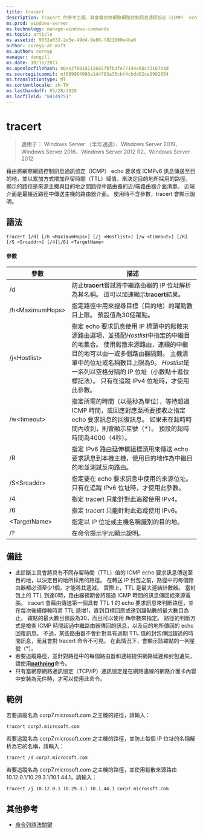 ```yaml
---
title: tracert
description: Tracert 的參考主題，其會藉由將網際網路控制訊息通訊協定（ICMP） echo 要求或 ICMPv6 訊息傳送至目的地，並以累加方式增加存留時間（TTL）域值，來決定目的地所採用的路徑。
ms.prod: windows-server
ms.technology: manage-windows-commands
ms.topic: article
ms.assetid: 9032a032-2e5e-49d4-9e86-f821600e4ba6
author: coreyp-at-msft
ms.author: coreyp
manager: dongill
ms.date: 10/16/2017
ms.openlocfilehash: 00ae2f60181126657bfb3fe77144e6bc33167b4d
ms.sourcegitcommit: ef089864980a1d4793a35cbf4cbdd02ce1962054
ms.translationtype: MT
ms.contentlocale: zh-TW
ms.lasthandoff: 05/28/2020
ms.locfileid: "84149751"
---
```

# <a name="tracert"></a>tracert

> 適用于： Windows Server （半年通道）、Windows Server 2019、Windows Server 2016、Windows Server 2012 R2、Windows Server 2012

藉由將網際網路控制訊息通訊協定（ICMP） echo 要求或 ICMPv6 訊息傳送至目的地，並以累加方式增加存留時間（TTL）域值，來決定目的地所採用的路徑。 顯示的路徑是來源主機與目的地之間路徑中路由器的近/端路由器介面清單。 近端介面是最接近路徑中傳送主機的路由器介面。 使用時不含參數，tracert 會顯示說明。

## <a name="syntax"></a>語法

```
tracert [/d] [/h <MaximumHops>] [/j <Hostlist>] [/w <timeout>] [/R] [/S <Srcaddr>] [/4][/6] <TargetName>
```

#### <a name="parameters"></a>參數

|參數|描述|
|-------|--------|
|/d|防止**tracert**嘗試將中繼路由器的 IP 位址解析為其名稱。 這可以加速顯示**tracert**結果。|
|/h\<MaximumHops>|指定路徑中用來搜尋目標（目的地）的躍點數目上限。 預設值為30個躍點。|
|/j\<Hostlist>|指定 echo 要求訊息使用 IP 標頭中的鬆散來源路由選項，並搭配*Hostlist*中指定的中繼目的地集合。 使用鬆散來源路由，連續的中繼目的地可以由一或多個路由器隔開。 主機清單中的位址或名稱數目上限為9。 *Hostlist*是一系列以空格分隔的 IP 位址（小數點十進位標記法）。 只有在追蹤 IPv4 位址時，才使用此參數。|
|/w\<timeout>|指定所需的時間（以毫秒為單位），等待超過 ICMP 時間，或回應對應至所要接收之指定 echo 要求訊息的回復訊息。 如果未在超時時間內收到，則會顯示星號（*）。 預設的超時時間為4000（4秒）。|
|/R|指定 IPv6 路由延伸模組標頭用來傳送 echo 要求訊息到本機主機，使用目的地作為中繼目的地並測試反向路由。|
|/S\<Srcaddr>|指定要在 echo 要求訊息中使用的來源位址。 只有在追蹤 IPv6 位址時，才使用此參數。|
|/4|指定 tracert 只能針對此追蹤使用 IPv4。|
|/6|指定 tracert 只能針對此追蹤使用 IPv6。|
|\<TargetName>|指定以 IP 位址或主機名稱識別的目的地。|
|/?|在命令提示字元顯示說明。|

## <a name="remarks"></a>備註

- 此診斷工具會將具有不同存留時間（TTL）值的 ICMP echo 要求訊息傳送至目的地，以決定目的地所採用的路徑。 在轉送 IP 封包之前，路徑中的每個路由器都必須至少1個，才能將其遞減。 實際上，TTL 是最大連結計數器。 當封包上的 TTL 到達0時，路由器預期會將超過 ICMP 時間的訊息傳回給來源電腦。 tracert 會藉由傳送第一個具有 TTL 1 的 echo 要求訊息來判斷路徑，並在每次後續傳輸時將 TTL 遞增1，直到目標回應或達到躍點數的最大數目為止。 躍點的最大數目預設為30，而且可以使用 **/h**參數來指定。 路徑的判斷方式是檢查 ICMP 時間超過中繼路由器傳回的訊息，以及目的地所傳回的 echo 回復訊息。 不過，某些路由器不會針對具有過期 TTL 值的封包傳回超過的時間訊息，而且會對 tracert 命令不可見。 在此情況下，會顯示該躍點的一列星號（*）。
- 若要追蹤路徑，並針對路徑中的每個路由器和連結提供網路延遲和封包遺失，請使用[**pathping**](pathping.md)命令。
- 只有當網際網路通訊協定（TCP/IP）通訊協定是在網路連線的網路介面卡內容中安裝為元件時，才可以使用此命令。

## <a name="examples"></a>範例

若要追蹤名為 corp7.microsoft.com 之主機的路徑，請輸入：
```
tracert corp7.microsoft.com
```
若要追蹤名為 corp7.microsoft.com 之主機的路徑，並防止每個 IP 位址的名稱解析為它的名稱，請輸入：
```
tracert /d corp7.microsoft.com
```
若要追蹤名為 corp7.microsoft.com 之主機的路徑，並使用鬆散來源路由 10.12.0.1/10.29.3.1/10.1.44.1，請輸入：
```
tracert /j 10.12.0.1 10.29.3.1 10.1.44.1 corp7.microsoft.com
```

## <a name="additional-references"></a>其他參考

- [命令列語法關鍵](command-line-syntax-key.md)
